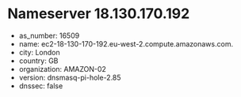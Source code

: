 # Nameserver 18.130.170.192

* as_number: 16509
* name: ec2-18-130-170-192.eu-west-2.compute.amazonaws.com.
* city: London
* country: GB
* organization: AMAZON-02
* version: dnsmasq-pi-hole-2.85
* dnssec: false
